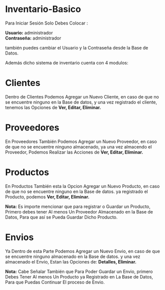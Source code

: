 # Inventario-Basico
Para Iniciar Sesión Solo Debes Colocar : 

<b>Usuario:</b> administrador                                                                                                            
<b>Contraseña:</b> administrador


también puedes cambiar el Usuario y la Contraseña desde la Base de Datos.

Además dicho sistema de inventario cuenta con 4 modulos: 

# Clientes
Dentro de Clientes Podemos Agregar un Nuevo Cliente, en caso de que no se encuentre ninguno en la Base de datos, 
y una vez registrado el cliente,  tenemos las Opciones de <b>Ver, Editar, Eliminar.</b>

# Proveedores
En Proveedores También Podemos Agregar un Nuevo Proveedor, en caso de que no se encuentre ninguno almacenado, 
ya una vez almacendo el Proveedor,  Podemos Realizar las Acciones de <b>Ver, Editar, Eliminar.</b>

# Productos
En Productos También esta la Opcion Agregar un Nuevo Producto, en caso de que no se encuentre ninguno en la Base de datos. 
ya registrado el Producto,   podemos <b>Ver, Editar, Eliminar.</b>

<b>Nota:</b> Es importe mencionar que para registrar o Guardar un Producto, Primero debes tener Al menos Un Proveedor Almacenado en la Base de Datos, Para que así se Pueda Guardar Dicho Producto.


# Envios
Ya Dentro de esta Parte Podemos Agregar un Nuevo Envio, en caso de que se encuentre ninguno almacenado en la Base de datos. 
y una vez almacenado el Envio, Estan las Opciones de:  <b>Detalles, Eliminar.</b>

<b>Nota:</b> Cabe Señalar También que Para Poder Guardar un Envio, primero Debes Tener Al menos Un Producto ya Registrado en La Base de Datos, Para que Puedas Continuar El proceso de Envio.
